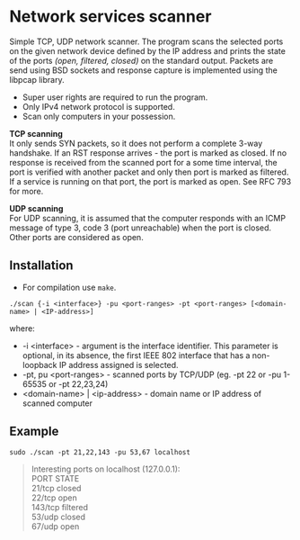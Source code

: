 # Network services scanner

Simple TCP, UDP network scanner. The program scans the selected ports on the given network device defined by the IP address and prints the state of the ports *(open, filtered, closed)* on the standard output. Packets are send using BSD sockets and response capture is implemented using the libpcap library.

- Super user rights are required to run the program.
- Only IPv4 network protocol is supported.
- Scan only computers in your possession.

**TCP scanning**  
It only sends SYN packets, so it does not perform a complete 3-way handshake. If an RST response arrives - the port is marked as closed. If no response is received from the scanned port for a some time interval, the port is verified with another packet and only then port is marked as filtered. If a service is running on that port, the port is marked as open. See RFC 793 for more.

**UDP scanning**  
For UDP scanning, it is assumed that the computer responds with an ICMP message of type 3, code 3 (port unreachable) when the port is closed. Other ports are considered as open.

## Installation
- For compilation use `make`.

```
./scan {-i <interface>} -pu <port-ranges> -pt <port-ranges> [<domain-name> | <IP-address>]
```

where:  
- -i \<interface\> - argument is the interface identifier. This parameter is optional, in its absence, the first IEEE 802 interface that has a non-loopback IP address assigned is selected.  
- -pt, pu \<port-ranges\> - scanned ports by TCP/UDP (eg. -pt 22 or -pu 1-65535 or -pt 22,23,24)
- \<domain-name\> | \<ip-address\> - domain name or IP address of scanned computer  

## Example
```
sudo ./scan -pt 21,22,143 -pu 53,67 localhost
```

> Interesting ports on localhost (127.0.0.1):  
> PORT     STATE  
> 21/tcp	 closed  
> 22/tcp 	 open  
> 143/tcp	 filtered  
> 53/udp	 closed  
> 67/udp	 open  
